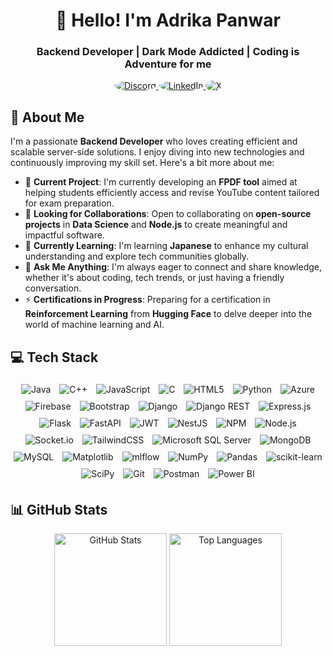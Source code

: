 <h1 align="center">👋 Hello! I'm Adrika Panwar</h1>
<h3 align="center">Backend Developer | Dark Mode Addicted | Coding is Adventure for me</h3>

<p align="center">
  <a href="https://discord.gg/adrikapanwar" target="_blank">
    <img src="https://img.shields.io/badge/Discord-%237289DA.svg?logo=discord&logoColor=white" alt="Discord" style="border-radius: 50%;"/>
  </a>
  <a href="https://linkedin.com/in/adrika-panwar/" target="_blank">
    <img src="https://img.shields.io/badge/LinkedIn-%230077B5.svg?logo=linkedin&logoColor=white" alt="LinkedIn" style="border-radius: 50%;"/>
  </a>
  <a href="https://x.com/@AdrikaPanwar" target="_blank">
    <img src="https://img.shields.io/badge/X-black.svg?logo=x&logoColor=white" alt="X" style="border-radius: 50%;"/>
  </a>
</p>

## 💫 About Me
I'm a passionate **Backend Developer** who loves creating efficient and scalable server-side solutions. I enjoy diving into new technologies and continuously improving my skill set. Here's a bit more about me:

- 🔭 **Current Project**: I'm currently developing an **FPDF tool** aimed at helping students efficiently access and revise YouTube content tailored for exam preparation.
- 👯 **Looking for Collaborations**: Open to collaborating on **open-source projects** in **Data Science** and **Node.js** to create meaningful and impactful software.
- 🌱 **Currently Learning**: I'm learning **Japanese** to enhance my cultural understanding and explore tech communities globally.
- 💬 **Ask Me Anything**: I'm always eager to connect and share knowledge, whether it's about coding, tech trends, or just having a friendly conversation.
- ⚡ **Certifications in Progress**: Preparing for a certification in **Reinforcement Learning** from **Hugging Face** to delve deeper into the world of machine learning and AI.

## 💻 Tech Stack
<p align="center">
  <img src="https://img.shields.io/badge/Java-%23ED8B00.svg?style=for-the-badge&logo=openjdk&logoColor=white" alt="Java" style="margin: 5px;"/>
  <img src="https://img.shields.io/badge/C++-%2300599C.svg?style=for-the-badge&logo=c%2B%2B&logoColor=white" alt="C++" style="margin: 5px;"/>
  <img src="https://img.shields.io/badge/JavaScript-%23323330.svg?style=for-the-badge&logo=javascript&logoColor=%23F7DF1E" alt="JavaScript" style="margin: 5px;"/>
  <img src="https://img.shields.io/badge/C-%2300599C.svg?style=for-the-badge&logo=c&logoColor=white" alt="C" style="margin: 5px;"/>
  <img src="https://img.shields.io/badge/HTML5-%23E34F26.svg?style=for-the-badge&logo=html5&logoColor=white" alt="HTML5" style="margin: 5px;"/>
  <img src="https://img.shields.io/badge/Python-3670A0?style=for-the-badge&logo=python&logoColor=ffdd54" alt="Python" style="margin: 5px;"/>
  <img src="https://img.shields.io/badge/Azure-%230072C6.svg?style=for-the-badge&logo=microsoftazure&logoColor=white" alt="Azure" style="margin: 5px;"/>
  <img src="https://img.shields.io/badge/Firebase-%23039BE5.svg?style=for-the-badge&logo=firebase" alt="Firebase" style="margin: 5px;"/>
  <img src="https://img.shields.io/badge/Bootstrap-%238511FA.svg?style=for-the-badge&logo=bootstrap&logoColor=white" alt="Bootstrap" style="margin: 5px;"/>
  <img src="https://img.shields.io/badge/Django-%23092E20.svg?style=for-the-badge&logo=django&logoColor=white" alt="Django" style="margin: 5px;"/>
  <img src="https://img.shields.io/badge/DjangoREST-ff1709?style=for-the-badge&logo=django&logoColor=white" alt="Django REST" style="margin: 5px;"/>
  <img src="https://img.shields.io/badge/Express.js-%23404d59.svg?style=for-the-badge&logo=express&logoColor=%2361DAFB" alt="Express.js" style="margin: 5px;"/>
  <img src="https://img.shields.io/badge/Flask-%23000.svg?style=for-the-badge&logo=flask&logoColor=white" alt="Flask" style="margin: 5px;"/>
  <img src="https://img.shields.io/badge/FastAPI-005571?style=for-the-badge&logo=fastapi" alt="FastAPI" style="margin: 5px;"/>
  <img src="https://img.shields.io/badge/JWT-black?style=for-the-badge&logo=JSON%20web%20tokens" alt="JWT" style="margin: 5px;"/>
  <img src="https://img.shields.io/badge/NestJS-%23E0234E.svg?style=for-the-badge&logo=nestjs&logoColor=white" alt="NestJS" style="margin: 5px;"/>
  <img src="https://img.shields.io/badge/NPM-%23CB3837.svg?style=for-the-badge&logo=npm&logoColor=white" alt="NPM" style="margin: 5px;"/>
  <img src="https://img.shields.io/badge/Node.js-6DA55F?style=for-the-badge&logo=node.js&logoColor=white" alt="Node.js" style="margin: 5px;"/>
  <img src="https://img.shields.io/badge/Socket.io-black?style=for-the-badge&logo=socket.io&logoColor=white" alt="Socket.io" style="margin: 5px;"/>
  <img src="https://img.shields.io/badge/TailwindCSS-%2338B2AC.svg?style=for-the-badge&logo=tailwind-css&logoColor=white" alt="TailwindCSS" style="margin: 5px;"/>
  <img src="https://img.shields.io/badge/Microsoft%20SQL%20Server-CC2927?style=for-the-badge&logo=microsoft%20sql%20server&logoColor=white" alt="Microsoft SQL Server" style="margin: 5px;"/>
  <img src="https://img.shields.io/badge/MongoDB-%234ea94b.svg?style=for-the-badge&logo=mongodb&logoColor=white" alt="MongoDB" style="margin: 5px;"/>
  <img src="https://img.shields.io/badge/MySQL-4479A1.svg?style=for-the-badge&logo=mysql&logoColor=white" alt="MySQL" style="margin: 5px;"/>
  <img src="https://img.shields.io/badge/Matplotlib-%23ffffff.svg?style=for-the-badge&logo=Matplotlib&logoColor=black" alt="Matplotlib" style="margin: 5px;"/>
  <img src="https://img.shields.io/badge/mlflow-%23d9ead3.svg?style=for-the-badge&logo=numpy&logoColor=blue" alt="mlflow" style="margin: 5px;"/>
  <img src="https://img.shields.io/badge/NumPy-%23013243.svg?style=for-the-badge&logo=numpy&logoColor=white" alt="NumPy" style="margin: 5px;"/>
  <img src="https://img.shields.io/badge/Pandas-%23150458.svg?style=for-the-badge&logo=pandas&logoColor=white" alt="Pandas" style="margin: 5px;"/>
  <img src="https://img.shields.io/badge/scikit--learn-%23F7931E.svg?style=for-the-badge&logo=scikit-learn&logoColor=white" alt="scikit-learn" style="margin: 5px;"/>
  <img src="https://img.shields.io/badge/SciPy-%230C55A5.svg?style=for-the-badge&logo=scipy&logoColor=white" alt="SciPy" style="margin: 5px;"/>
  <img src="https://img.shields.io/badge/Git-%23F05033.svg?style=for-the-badge&logo=git&logoColor=white" alt="Git" style="margin: 5px;"/>
  <img src="https://img.shields.io/badge/Postman-FF6C37?style=for-the-badge&logo=postman&logoColor=white" alt="Postman" style="margin: 5px;"/>
  <img src="https://img.shields.io/badge/Power%20BI-F2C811?style=for-the-badge&logo=powerbi&logoColor=black" alt="Power BI" style="margin: 5px;"/>
</p>

## 📊 GitHub Stats
<p align="center">
  <img src="https://github-readme-stats.vercel.app/api?username=AdrikaPanwar&hide_border=false&include_all_commits=true&count_private=true&title_color=ff69b4&icon_color=ff69b4&text_color=000000&bg_color=ffffff" alt="GitHub Stats" height="180em"/>
  <img src="https://github-readme-stats.vercel.app/api/top-langs/?username=AdrikaPanwar&hide_border=false&include_all_commits=true&count_private=true&layout=compact&title_color=ff69b4&icon_color=ff69b4&text_color=000000&bg_color=ffffff" alt="Top Languages" height="180em"/>
</p>

<!---
AdrikaPanwar/AdrikaPanwar is a ✨ special ✨ repository because its `README.md` (this file) appears on your GitHub profile.
You can click the Preview link to take a look at your changes.
--->
